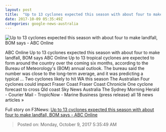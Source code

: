 ```yaml
---
layout: post
title:  "Up to 13 cyclones expected this season with about four to make landfall, BOM says - ABC Online"
date: 2017-10-09 05:35:49Z
categories: google-news-australia
---
```


![Up to 13 cyclones expected this season with about four to make landfall, BOM says - ABC Online](http://www.abc.net.au/news/image/8395728-1x1-700x700.jpg)

ABC Online Up to 13 cyclones expected this season with about four to make landfall, BOM says ABC Online Up to 13 tropical cyclones are expected to form around the country over the coming six months, according to the Bureau of Meteorology's (BOM) annual outlook. The bureau said the number was close to the long-term average, and it was predicting a typical ... Two cyclones likely to hit WA this season The Australian Four cyclones could impact Fraser Coast Fraser Coast Chronicle One cyclone forecast to cross Qld coast Sky News Australia The Sydney Morning Herald - Courier Mail - TropicNow - Marine Business (press release) all 18 news articles »


Full story on F3News: [Up to 13 cyclones expected this season with about four to make landfall, BOM says - ABC Online](http://www.f3nws.com/n/MYaYTG)

> Posted on: Monday, October 9, 2017 5:35:49 AM

